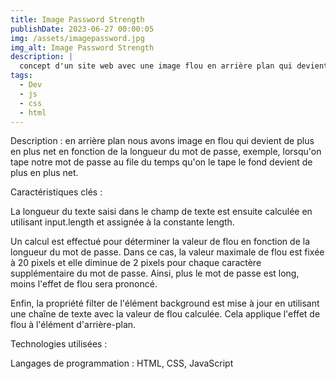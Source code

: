 ```yaml
---
title: Image Password Strength
publishDate: 2023-06-27 00:00:05
img: /assets/imagepassword.jpg
img_alt: Image Password Strength
description: |
  concept d'un site web avec une image flou en arrière plan qui devient net en fonction de la longueur du mot de passe
tags:
  - Dev
  - js
  - css
  - html
---
```

Description :
en arrière plan nous avons image en flou qui devient de plus en plus net en fonction de la longueur du mot de passe, exemple, lorsqu'on tape notre mot de passe au file du temps qu'on le tape le fond devient de plus en plus net.

Caractéristiques clés :

La longueur du texte saisi dans le champ de texte est ensuite calculée en utilisant input.length et assignée à la constante length.

Un calcul est effectué pour déterminer la valeur de flou en fonction de la longueur du mot de passe. Dans ce cas, la valeur maximale de flou est fixée à 20 pixels et elle diminue de 2 pixels pour chaque caractère supplémentaire du mot de passe. Ainsi, plus le mot de passe est long, moins l'effet de flou sera prononcé.

Enfin, la propriété filter de l'élément background est mise à jour en utilisant une chaîne de texte avec la valeur de flou calculée. Cela applique l'effet de flou à l'élément d'arrière-plan.

Technologies utilisées :

Langages de programmation : HTML, CSS, JavaScript
